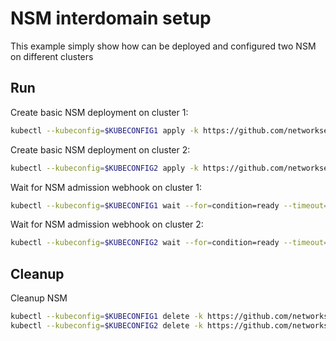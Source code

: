 # NSM interdomain setup


This example simply show how can be deployed and configured two NSM on different clusters

## Run

Create basic NSM deployment on cluster 1:

```bash
kubectl --kubeconfig=$KUBECONFIG1 apply -k https://github.com/networkservicemesh/deployments-k8s/examples/interdomain/nsm/cluster1?ref=a6dd6f652c316deb43aef3fc2c4fca6c296c6c41
```

Create basic NSM deployment on cluster 2:

```bash
kubectl --kubeconfig=$KUBECONFIG2 apply -k https://github.com/networkservicemesh/deployments-k8s/examples/interdomain/nsm/cluster2?ref=a6dd6f652c316deb43aef3fc2c4fca6c296c6c41
```

Wait for NSM admission webhook on cluster 1:

```bash
kubectl --kubeconfig=$KUBECONFIG1 wait --for=condition=ready --timeout=1m pod -n nsm-system -l app=admission-webhook-k8s
```

Wait for NSM admission webhook on cluster 2:

```bash
kubectl --kubeconfig=$KUBECONFIG2 wait --for=condition=ready --timeout=1m pod -n nsm-system -l app=admission-webhook-k8s
```

## Cleanup

Cleanup NSM
```bash
kubectl --kubeconfig=$KUBECONFIG1 delete -k https://github.com/networkservicemesh/deployments-k8s/examples/interdomain/nsm/cluster1?ref=a6dd6f652c316deb43aef3fc2c4fca6c296c6c41
kubectl --kubeconfig=$KUBECONFIG2 delete -k https://github.com/networkservicemesh/deployments-k8s/examples/interdomain/nsm/cluster2?ref=a6dd6f652c316deb43aef3fc2c4fca6c296c6c41
```
